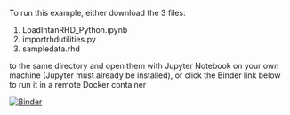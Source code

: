 To run this example, either download the 3 files:
1. LoadIntanRHD_Python.ipynb
2. importrhdutilities.py
3. sampledata.rhd


to the same directory and open them with Jupyter Notebook on your own machine (Jupyter must already be installed), or click the Binder link below to run it in a remote Docker container 

[![Binder](https://mybinder.org/badge_logo.svg)](https://mybinder.org/v2/gh/adrian-foy/load-rhd-notebook/HEAD)
